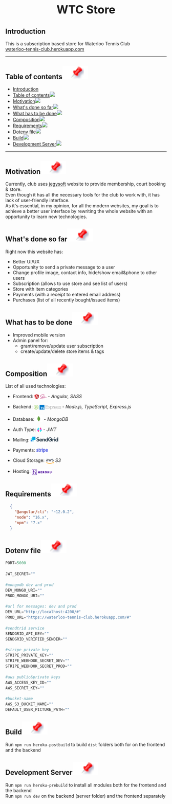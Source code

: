 <h1 align="center" style="display: block; font-size: 2.5em; font-weight: bold; margin-block-start: 1em; margin-block-end: 1em;"><strong>WTC Store</strong></h1>
<!-- Subscription based store for Waterloo Tennis Club -->



## Introduction
This is a subscription based store for Waterloo Tennis Club <br>[waterloo-tennis-club.herokuapp.com](https://waterloo-tennis-club.herokuapp.com/)

---

## Table of contents[![](./docs/img/pin.svg)](#table-of-contents)
- [Introduction](#introduction)
- [Table of contents![](#table-of-contents)](#table-of-contents)
- [Motivation![](#motivation)](#motivation)
- [What's done so far![](#whats-done-so-far)](#whats-done-so-far)
- [What has to be done![](#what-has-to-be-done)](#what-has-to-be-done)
- [Composition![](#composition)](#composition)
- [Requirements![](#requirements)](#requirements)
- [Dotenv file![](#dotenv-file)](#dotenv-file)
- [Build![](#build)](#build)
- [Development Server![](#development-server)](#development-server)

---

## Motivation[![](./docs/img/pin.svg)](#motivation)
Currently, club uses [jegysoft](https://www.jegysoft.com/public/home/readPage.do?id=43&history=clear) website to provide membership, court booking & store.
<br>Even though it has all the necessary tools for the club to work with, it has lack of user-friendly interface. 
<br>As it's essential, in my opinion, for all the modern websites, my goal is to achieve a better user interface by rewriting the whole website with an opportunity to learn new technologies.


## What's done so far[![](./docs/img/pin.svg)](#whats-done-so-far)
Right now this website has:
* Better UI/UX
* Opportunity to send a private message to a user
* Change profile image, contact info, hide/show email&phone to other users
* Subscription (allows to use store and see list of users)
* Store with item categories
* Payments (with a receipt to entered email address)
* Purchases (list of all recently bought/issued items)



## What has to be done[![](./docs/img/pin.svg)](#what-has-to-be-done)
* Improved mobile version
*  Admin panel for: 
   * grant/remove/update user subscription
   * create/update/delete store items & tags


## Composition[![](./docs/img/pin.svg)](#composition)
List of all used technologies: 
* Frontend: <img src="./docs/img/angular.svg" height="15px" style="position: relative; top: 3px;"> <img src="./docs/img/sass.svg" height="15px" style="position: relative; top: 3px;"> - <i>Angular, SASS</i> 
* Backend: <img src="./docs/img/nodejs.svg" height="15px" style="position: relative; top: 4px;"> <img src="./docs/img/typescript.svg" height="15px" style="position: relative; top: 4px;"> <img src="./docs/img/express.svg" height="14px;" style="position: relative; top: 4px;">  - <i>Node.js, TypeScript, Express.js</i>
* Database: <img src="./docs/img/mongodb.svg" height="22px" style="position: relative; top: 4px;"> - <i>MongoDB</i>

* Auth Type: <img src="./docs/img/jwt.svg" height="15px" style="position: relative; top: 3px;"> - <i>JWT</i>
* Mailing: <img src="./docs/img/sendgrid.svg" height="15px">
* Payments: <img src="./docs/img/stripe.svg" height="15px" style="position: relative; top: 3px">
* Cloud Storage: <img src="./docs/img/aws.svg" height="15px" style="position: relative; top: 5px"> <i>S3</i>
* Hosting: <img src="./docs/img/heroku.svg" height="17px" style="position: relative; top: 6px">



## Requirements[![](./docs/img/pin.svg)](#requirements)

```json
  {
    "@angular/cli": "~12.0.2",
    "node": "16.x",
    "npm": "7.x"
  }
```

## Dotenv file[![](./docs/img/pin.svg)](#dotenv-file)

```python
PORT=5000

JWT_SECRET=""

#mongodb dev and prod
DEV_MONGO_URI=""
PROD_MONGO_URI=""

#url for messages: dev and prod
DEV_URL="http://localhost:4200/#"
PROD_URL="https://waterloo-tennis-club.herokuapp.com/#"

#sendtrid service
SENDGRID_API_KEY=""
SENDGRID_VERIFIED_SENDER=""

#stripe private key
STRIPE_PRIVATE_KEY=""
STRIPE_WEBHOOK_SECRET_DEV=""
STRIPE_WEBHOOK_SECRET_PROD=""

#aws public&private keys
AWS_ACCESS_KEY_ID=""
AWS_SECRET_KEY=""

#bucket-name
AWS_S3_BUCKET_NAME=""
DEFAULT_USER_PICTURE_PATH=""
```


## Build[![](./docs/img/pin.svg)](#build)

Run `npm run heroku-postbuild` to build `dist` folders both for on the frontend and the backend

## Development Server[![](./docs/img/pin.svg)](#development-server)
Run `npm run heroku-prebuild` to install all modules both for the frontend and the backend<br>
Run `npm run dev` on the backend (server folder) and the frontend separately 


